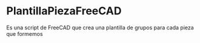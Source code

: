 # PlantillaPiezaFreeCAD
Es una script de FreeCAD que crea una plantilla de grupos para cada pieza que formemos

